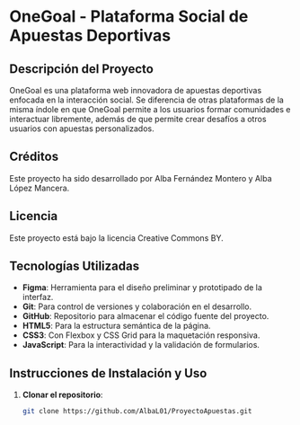 # OneGoal - Plataforma Social de Apuestas Deportivas

## Descripción del Proyecto
OneGoal es una plataforma web innovadora de apuestas deportivas enfocada en la interacción social. Se diferencia de otras plataformas de la misma índole en que OneGoal permite a los usuarios formar comunidades e interactuar libremente, además de que permite crear desafíos a otros usuarios con apuestas personalizados.

## Créditos
Este proyecto ha sido desarrollado por Alba Fernández Montero y Alba López Mancera.

## Licencia
Este proyecto está bajo la licencia Creative Commons BY.

## Tecnologías Utilizadas

- **Figma**: Herramienta para el diseño preliminar y prototipado de la interfaz.
- **Git**: Para control de versiones y colaboración en el desarrollo.
- **GitHub**: Repositorio para almacenar el código fuente del proyecto.
- **HTML5**: Para la estructura semántica de la página.
- **CSS3**: Con Flexbox y CSS Grid para la maquetación responsiva.
- **JavaScript**: Para la interactividad y la validación de formularios.

## Instrucciones de Instalación y Uso

1. **Clonar el repositorio**:
   ```bash
   git clone https://github.com/AlbaL01/ProyectoApuestas.git

